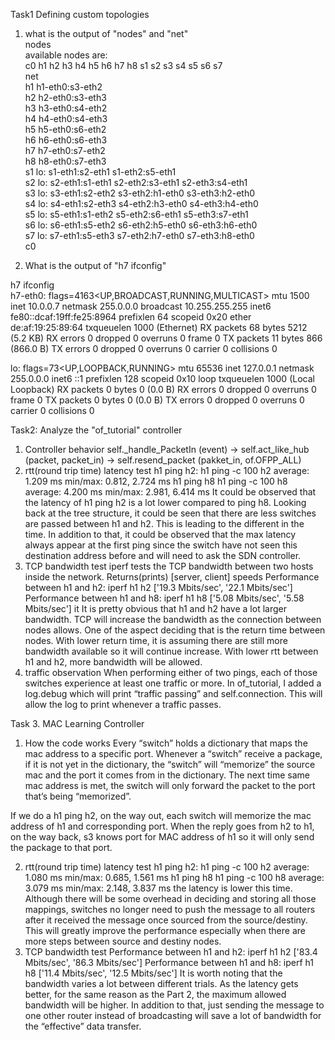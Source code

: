 Task1 Defining custom topologies

1. what is the output of "nodes" and "net"  
nodes  
available nodes are:  
c0 h1 h2 h3 h4 h5 h6 h7 h8 s1 s2 s3 s4 s5 s6 s7  
net  
h1 h1-eth0:s3-eth2  
h2 h2-eth0:s3-eth3  
h3 h3-eth0:s4-eth2  
h4 h4-eth0:s4-eth3  
h5 h5-eth0:s6-eth2  
h6 h6-eth0:s6-eth3  
h7 h7-eth0:s7-eth2  
h8 h8-eth0:s7-eth3  
s1 lo:  s1-eth1:s2-eth1 s1-eth2:s5-eth1  
s2 lo:  s2-eth1:s1-eth1 s2-eth2:s3-eth1 s2-eth3:s4-eth1  
s3 lo:  s3-eth1:s2-eth2 s3-eth2:h1-eth0 s3-eth3:h2-eth0  
s4 lo:  s4-eth1:s2-eth3 s4-eth2:h3-eth0 s4-eth3:h4-eth0  
s5 lo:  s5-eth1:s1-eth2 s5-eth2:s6-eth1 s5-eth3:s7-eth1  
s6 lo:  s6-eth1:s5-eth2 s6-eth2:h5-eth0 s6-eth3:h6-eth0  
s7 lo:  s7-eth1:s5-eth3 s7-eth2:h7-eth0 s7-eth3:h8-eth0  
c0  
  
2. What is the output of "h7 ifconfig"  
  
h7 ifconfig  
h7-eth0: flags=4163<UP,BROADCAST,RUNNING,MULTICAST>  mtu 1500
        inet 10.0.0.7  netmask 255.0.0.0  broadcast 10.255.255.255
        inet6 fe80::dcaf:19ff:fe25:8964  prefixlen 64  scopeid 0x20<link>
        ether de:af:19:25:89:64  txqueuelen 1000  (Ethernet)
        RX packets 68  bytes 5212 (5.2 KB)
        RX errors 0  dropped 0  overruns 0  frame 0
        TX packets 11  bytes 866 (866.0 B)
        TX errors 0  dropped 0 overruns 0  carrier 0  collisions 0

lo: flags=73<UP,LOOPBACK,RUNNING>  mtu 65536
        inet 127.0.0.1  netmask 255.0.0.0
        inet6 ::1  prefixlen 128  scopeid 0x10<host>
        loop  txqueuelen 1000  (Local Loopback)
        RX packets 0  bytes 0 (0.0 B)
        RX errors 0  dropped 0  overruns 0  frame 0
        TX packets 0  bytes 0 (0.0 B)
        TX errors 0  dropped 0 overruns 0  carrier 0  collisions 0

Task2: Analyze the "of_tutorial" controller
1. Controller behavior
self._handle_PacketIn (event) → self.act_like_hub (packet, packet_in) → self.resend_packet (pakket_in, of.OFPP_ALL) 
2. rtt(round trip time) latency test
h1 ping h2:
h1 ping -c 100 h2
average: 1.209 ms
min/max: 0.812, 2.724 ms
h1 ping h8
h1 ping -c 100 h8
average: 4.200 ms
min/max: 2.981, 6.414 ms
It could be observed that the latency of h1 ping h2 is a lot lower compared to ping h8. Looking back at the tree structure, it could be seen that there are less switches are passed between h1 and h2. This is leading to the different in the time.
In addition to that, it could be observed that the max latency always appear at the first ping since the switch have not seen this destination address before and will need to ask the SDN controller.
3. TCP bandwidth test
iperf tests the TCP bandwidth between two hosts inside the network. Returns(prints) [server, client] speeds
Performance between h1 and h2:
iperf h1 h2
['19.3 Mbits/sec', '22.1 Mbits/sec']
Performance between h1 and h8:
iperf h1 h8
['5.08 Mbits/sec', '5.58 Mbits/sec']
it 
It is pretty obvious that h1 and h2 have a lot larger bandwidth. TCP will increase the bandwidth as the connection between nodes allows. One of the aspect deciding that is the return time between nodes. With lower return time, it is assuming there are still more bandwidth available so it will continue increase. With lower rtt between h1 and h2, more bandwidth will be allowed.
4. traffic observation
When performing either of two pings, each of those switches experience at least one traffic or more. In of_tutorial, I added a log.debug which will print “traffic passing” and self.connection. This will allow the log to print whenever a traffic passes.

Task 3. MAC Learning Controller
1. How the code works
Every “switch” holds a dictionary that maps the mac address to a specific port. Whenever a “switch” receive a package, if it is not yet in the dictionary, the “switch” will “memorize” the source mac and the port it comes from in the dictionary. The next time same mac address is met, the switch will only forward the packet to the port that’s being “memorized”.

If we do a h1 ping h2, on the way out, each switch will memorize the mac address of h1 and corresponding port. When the reply goes from h2 to h1, on the way back, s3 knows port for MAC address of h1 so it will only send the package to that port.

2. rtt(round trip time) latency test
h1 ping h2:
h1 ping -c 100 h2
average: 1.080 ms
min/max: 0.685, 1.561 ms
h1 ping h8
h1 ping -c 100 h8
average: 3.079 ms
min/max: 2.148, 3.837 ms
the latency is lower this time. Although there will be some overhead in deciding and storing all those mappings, switches no longer need to push the message to all routers after it received the message once sourced from the source/destiny. This will greatly improve the performance especially when there are more steps between source and destiny nodes.
3. TCP bandwidth test
Performance between h1 and h2:
iperf h1 h2
['83.4 Mbits/sec', '86.3 Mbits/sec']
Performance between h1 and h8:
iperf h1 h8
['11.4 Mbits/sec', '12.5 Mbits/sec']
It is worth noting that the bandwidth varies a lot between different trials.
As the latency gets better, for the same reason as the Part 2, the maximum allowed bandwidth will be higher. In addition to that, just sending the message to one other router instead of broadcasting will save a lot of bandwidth for the “effective” data transfer.
